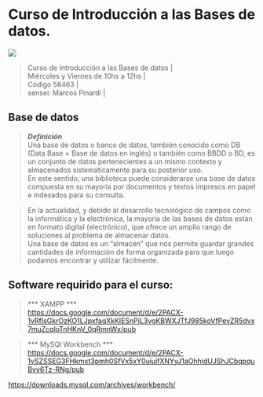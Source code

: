 # Curso de Introducción a las Bases de datos.

<img src="https://img.shields.io/badge/MySQL-4D9EB1?style=for-the-badge&logo=mysql&logoColor=white">

> Curso de Introducción a las Bases de datos |    
> Miércoles y Viernes de 10hs a 12hs |    
> Código 58463 |    
> sensei: Marcos Pinardi |

## Base de datos

> ***Definición***  
> Una base de datos o banco de datos, también conocido como DB (Data Base = Base de datos en inglés) o también como BBDD o BD, es un conjunto de datos pertenecientes a un mismo contexto y almacenados sistemáticamente para su posterior uso.  
> En este sentido, una biblioteca puede considerarse una base de datos compuesta en su mayoría por documentos y textos impresos en papel e indexados para su consulta.  

> En la actualidad, y debido al desarrollo tecnológico de campos como la informática y la electrónica, la mayoría de las bases de datos están en formato digital (electrónico), que ofrece un amplio rango de soluciones al problema de almacenar datos.  
> Una base de datos es un “almacén” que nos permite guardar grandes cantidades de información de forma organizada para que luego podamos encontrar y utilizar fácilmente.  

## Software requirido para el curso: 

> *** XAMPP ***  
https://docs.google.com/document/d/e/2PACX-1vRfIsGkrOzKO1LJpxfaqXkKIESnPjL3vgKBWXJTfJ985koVfPevZR5dvx7muZcqloTnHKnV_0qRmnWx/pub  

> *** MySQl Workbench ***  
https://docs.google.com/document/d/e/2PACX-1vSZSSEG3FHkmxt3pmh0SfVx5xY0uiuifXNYyJ1aOhhidUJShJCbqpquBvy6Tz-RNg/pub  

https://downloads.mysql.com/archives/workbench/  
